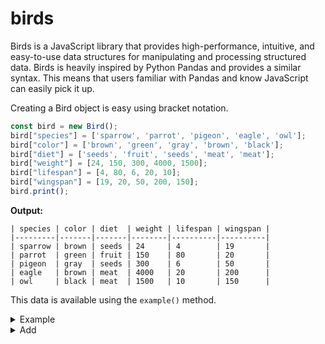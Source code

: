 # birds
Birds is a JavaScript library that provides high-performance, intuitive, and easy-to-use data structures for manipulating and processing structured data. Birds is heavily inspired by Python Pandas and provides a similar syntax. This means that users familiar with Pandas and know JavaScript can easily pick it up.

Creating a Bird object is easy using bracket notation.

```javascript
const bird = new Bird();
bird["species"] = ['sparrow', 'parrot', 'pigeon', 'eagle', 'owl'];
bird["color"] = ['brown', 'green', 'gray', 'brown', 'black'];
bird["diet"] = ['seeds', 'fruit', 'seeds', 'meat', 'meat'];
bird["weight"] = [24, 150, 300, 4000, 1500];
bird["lifespan"] = [4, 80, 6, 20, 10];
bird["wingspan"] = [19, 20, 50, 200, 150];
bird.print();
```
**Output:**
```
| species | color | diet  | weight | lifespan | wingspan |
|---------|-------|-------|--------|----------|----------|
| sparrow | brown | seeds | 24     | 4        | 19       |
| parrot  | green | fruit | 150    | 80       | 20       |
| pigeon  | gray  | seeds | 300    | 6        | 50       |
| eagle   | brown | meat  | 4000   | 20       | 200      |
| owl     | black | meat  | 1500   | 10       | 150      |
```
This data is available using the `example()` method.

<details>
<summary>Example</summary>
<br>
Creates a Bird object with example data.

```javascript
const bird = Bird.example();
bird.print();
```
**Output:**
```
| species | color | diet  | weight | lifespan | wingspan |
|---------|-------|-------|--------|----------|----------|
| sparrow | brown | seeds | 24     | 4        | 19       |
| parrot  | green | fruit | 150    | 80       | 20       |
| pigeon  | gray  | seeds | 300    | 6        | 50       |
| eagle   | brown | meat  | 4000   | 20       | 200      |
| owl     | black | meat  | 1500   | 10       | 150      |
```

</details>

<details>
<summary>Add</summary>
<br>

```javascript
const bird = Bird.example();
bird["sum"] = bird.add(["lifespan", "wingspan"]);
```
**Output:**
```
| species | color | diet  | weight | lifespan | wingspan | sum |
|---------|-------|-------|--------|----------|----------|-----|
| sparrow | brown | seeds | 24     | 4        | 19       | 23  |
| parrot  | green | fruit | 150    | 80       | 20       | 100 |
| pigeon  | gray  | seeds | 300    | 6        | 50       | 56  |
| eagle   | brown | meat  | 4000   | 20       | 200      | 220 |
| owl     | black | meat  | 1500   | 10       | 150      | 160 |
```

```javascript
const bird = Bird.example();
bird["sum"] = bird["weight"].add(50);
```
**Output:**
```
| species | color | diet  | weight | lifespan | wingspan | sum  |
|---------|-------|-------|--------|----------|----------|------|
| sparrow | brown | seeds | 24     | 4        | 19       | 74   |
| parrot  | green | fruit | 150    | 80       | 20       | 200  |
| pigeon  | gray  | seeds | 300    | 6        | 50       | 350  |
| eagle   | brown | meat  | 4000   | 20       | 200      | 4050 |
| owl     | black | meat  | 1500   | 10       | 150      | 1550 |
```

</details>
